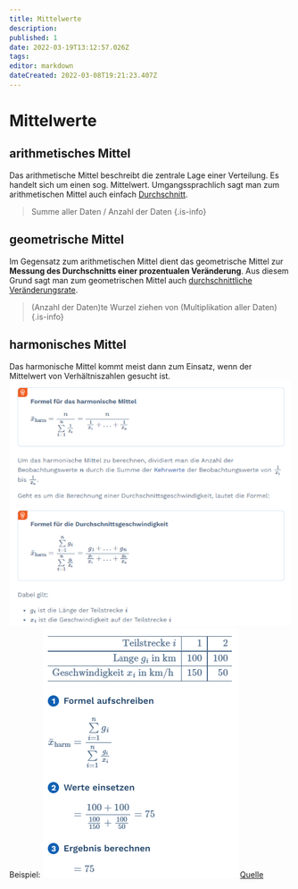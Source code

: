 ```yaml
---
title: Mittelwerte
description: 
published: 1
date: 2022-03-19T13:12:57.026Z
tags: 
editor: markdown
dateCreated: 2022-03-08T19:21:23.407Z
---
```


# Mittelwerte

## arithmetisches Mittel
Das arithmetische Mittel beschreibt die zentrale Lage einer Verteilung. 
Es handelt sich um einen sog. Mittelwert. Umgangssprachlich sagt man zum arithmetischen Mittel auch einfach <u>Durchschnitt</u>.

> Summe aller Daten / Anzahl der Daten
{.is-info}



## geometrische Mittel
Im Gegensatz zum arithmetischen Mittel dient das geometrische Mittel zur **Messung des Durchschnitts einer prozentualen Veränderung**. Aus diesem Grund sagt man zum geometrischen Mittel auch <u>durchschnittliche Veränderungsrate</u>.

> (Anzahl der Daten)te Wurzel ziehen von (Multiplikation aller Daten)
{.is-info}

## harmonisches Mittel
Das harmonische Mittel kommt meist dann zum Einsatz, wenn der Mittelwert von Verhältniszahlen gesucht ist.
![harmonischesmittel.png](/fom/semester-2/quantitative-methoden/harmonischesmittel.png)
Beispiel:
![harmonischesmittelbsp.png](/fom/semester-2/quantitative-methoden/harmonischesmittelbsp.png)
[Quelle](https://www.mathebibel.de/harmonisches-mittel)